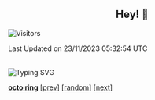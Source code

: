<h2 align="center"> Hey! 👋 </h2>

![Visitors](https://visitor-badge.laobi.icu/badge?page_id=btschwartz12.btschwartz12)

<table>
    
<!--START_SECTION:waka-->

 Last Updated on 23/11/2023 05:32:54 UTC
<!--END_SECTION:waka-->
</td></tr>
</table>


<!--START_SECTION:activity-->

<!--END_SECTION:activity-->


![Typing SVG](https://readme-typing-svg.herokuapp.com?lines=This+is+Ben+%3A%29)


[**octo ring**](https://octo-ring.com/)
[[prev](https://octo-ring.com/p/btschwartz12/prev)]  [[random](https://octo-ring.com/p/btschwartz12/random)]  [[next](https://octo-ring.com/p/btschwartz12/next)]